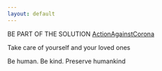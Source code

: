 ```yaml
---
layout: default
---
```





BE PART OF THE SOLUTION
[ActionAgainstCorona](https://actionagainstcorona.org/)

Take care of yourself and your loved ones

Be human. Be kind. Preserve humankind

